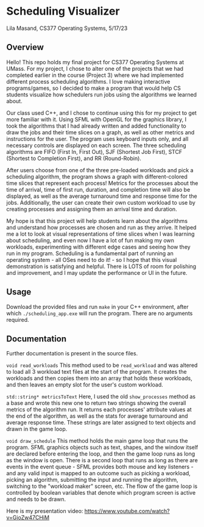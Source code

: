 # Scheduling Visualizer
Lila Masand, CS377 Operating Systems, 5/17/23

## Overview

Hello! This repo holds my final project for CS377 Operating Systems at UMass. For my project, 
I chose to alter one of the projects that we had completed earlier in the course (Project 3)
where we had implemented different process scheduling algorithms. I love making interactive
programs/games, so I decided to make a program that would help CS students visualize how
schedulers run jobs using the algorithms we learned about. 

Our class used C++, and I chose to continue using this for my project to get more familiar with
it. Using SFML with OpenGL for the graphics library, I took the algorithms that I had already 
written and added functionality to draw the jobs and their time slices on a graph, as well as 
other metrics and instructions for the user. The program uses keyboard inputs only, and all 
necessary controls are displayed on each screen. The three scheduling algorithms are FIFO 
(First In, First Out), SJF (Shortest Job First), STCF (Shortest to Completion First), and 
RR (Round-Robin).

After users choose from one of the three pre-loaded workloads and pick a scheduling algorithm,
the program shows a graph with different-colored time slices that represent each process!
Metrics for the processes about the time of arrival, time of first run, duration, and completion
time will also be displayed, as well as the average turnaround time and response time for the
jobs. Additionally, the user can create their own custom workload to use by creating processes
and assigning them an arrival time and duration.

My hope is that this project will help students learn about the algorithms and understand how
processes are chosen and run as they arrive. It helped me a lot to look at visual representations
of time slices when I was learning about scheduling, and even now I have a lot of fun making my
own workloads, experimenting with different edge cases and seeing how they run in my program.
Scheduling is a fundamental part of running an operating system - all OSes need to do it! - so
I hope that this visual demonstration is satisfying and helpful. There is LOTS of room for
polishing and improvement, and I may update the performance or UI in the future.

## Usage
Download the provided files and run `make` in your C++ environment, after which `./scheduling_app.exe`
will run the program. There are no arguments required.

## Documentation
Further documentation is present in the source files.

`void read_workloads`
This method used to be `read_workload` and was altered to load all 3 workload text files at the
start of the program. It creates the workloads and then copies them into an array that holds
these workloads, and then leaves an empty slot for the user's custom workload.

`std::string* metricsToText`
Here, I used the old `show_processes` method as a base and wrote this new one to return two
strings showing the overall metrics of the algorithm run. It returns each processes' attribute
values at the end of the algorithm, as well as the stats for average turnaround and average
response time. These strings are later assigned to text objects and drawn in the game loop.

`void draw_schedule`
This method holds the main game loop that runs the program. SFML graphics objects such as text,
shapes, and the window itself are declared before entering the loop, and then the game loop runs
as long as the window is open. There is a second loop that runs as long as there are events in the
event queue - SFML provides both mouse and key listeners - and any valid input is mapped to an
outcome such as picking a workload, picking an algorithm, submitting the input and running the
algorithm, switching to the "workload maker" screen, etc. The flow of the game loop is controlled
by boolean variables that denote which program screen is active and needs to be drawn.


Here is my presentation video: https://www.youtube.com/watch?v=GioZw47CHiM
